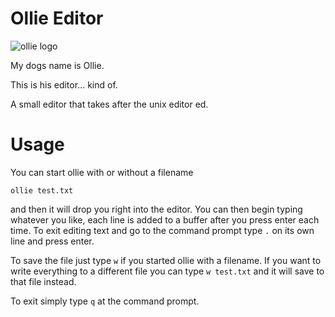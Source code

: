 Ollie Editor
============

![ollie logo](https://i.imgur.com/clAGlbL.png)

My dogs name is Ollie.

This is his editor... kind of.

A small editor that takes after the unix editor ed.

Usage
=====

You can start ollie with or without a filename
```
ollie test.txt
```
and then it will drop you right into the editor. You can then begin typing whatever you like, each line is added to a buffer after you press enter each time. To exit editing text and go to the command prompt type ```.``` on its own line and press enter.

To save the file just type ```w``` if you started ollie with a filename. If you want to write everything to a different file
you can type ```w test.txt``` and it will save to that file instead.

To exit simply type ```q``` at the command prompt.
